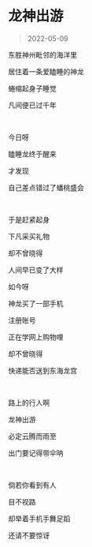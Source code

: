 # 龙神出游

> 2022-05-09

东胜神州毗邻的海洋里

居住着一条爱瞌睡的神龙

蜷缩起身子睡觉

凡间便已过千年

<br/>

今日呀

瞌睡龙终于醒来

才发现

自己差点错过了蟠桃盛会

<br/>

于是赶紧起身

下凡采买礼物

却不曾晓得

人间早已变了大样

如今呀

神龙买了一部手机

注册账号

正在学网上购物哩

却不曾晓得

快递能否送到东海龙宫

<br/>

路上的行人啊

龙神出游 

必定云腾而雨至

出门要记得带伞呐

<br/>

倘若你看到有人

目不视路

却举着手机手舞足蹈

还请不要惊讶